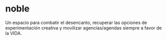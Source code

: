 # noble
Un espacio para combatir el desencanto, recuperar las opciones de experimentación creativa y movilizar agencias/agendas siempre a favor de la VIDA.
